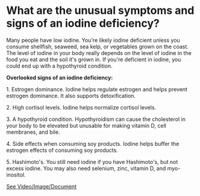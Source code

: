 # What are the unusual symptoms and signs of an iodine deficiency?

Many people have low iodine. You're likely iodine deficient unless you consume shellfish, seaweed, sea kelp, or vegetables grown on the coast. The level of iodine in your body really depends on the level of iodine in the food you eat and the soil it's grown in. If you're deficient in iodine, you could end up with a hypothyroid condition.

**Overlooked signs of an iodine deficiency:**

1\. Estrogen dominance. Iodine helps regulate estrogen and helps prevent estrogen dominance. It also supports detoxification.

2\. High cortisol levels. Iodine helps normalize cortisol levels.

3\. A hypothyroid condition. Hypothyroidism can cause the cholesterol in your body to be elevated but unusable for making vitamin D, cell membranes, and bile.

4\. Side effects when consuming soy products. Iodine helps buffer the estrogen effects of consuming soy products.

5\. Hashimoto's. You still need iodine if you have Hashimoto's, but not excess iodine. You may also need selenium, zinc, vitamin D, and myo-inositol.

 [See Video/Image/Document](https://hls-player.drberg.com/asset?path=migrated-assets/fixed-iodine)